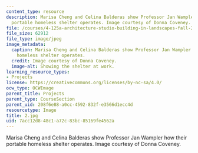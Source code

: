 ```yaml
---
content_type: resource
description: Marisa Cheng and Celina Balderas show Professor Jan Wampler how their
  portable homeless shelter operates. Image courtesy of Donna Coveney.
file: /courses/4-125a-architecture-studio-building-in-landscapes-fall-2005/7acc12d848c1a72c83bc85169fe4562a_2.jpg
file_size: 62912
file_type: image/jpeg
image_metadata:
  caption: Marisa Cheng and Celina Balderas show Professor Jan Wampler how their portable
    homeless shelter operates.
  credit: Image courtesy of Donna Coveney.
  image-alt: Showing the shelter at work.
learning_resource_types:
- Projects
license: https://creativecommons.org/licenses/by-nc-sa/4.0/
ocw_type: OCWImage
parent_title: Projects
parent_type: CourseSection
parent_uid: 208f6e88-a0cc-4592-832f-e3566d1ecc4d
resourcetype: Image
title: 2.jpg
uid: 7acc12d8-48c1-a72c-83bc-85169fe4562a
---
```

Marisa Cheng and Celina Balderas show Professor Jan Wampler how their portable homeless shelter operates. Image courtesy of Donna Coveney.
